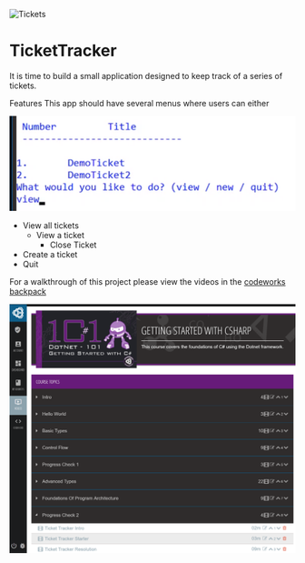 ![Tickets](https://static1.squarespace.com/static/569ea83b25981d7d092a63c1/t/56a41d721f40397dbaf61023/1453596018563/tix_2.jpg?format=1500w)

# TicketTracker

It is time to build a small application designed to keep track of a series of tickets. 

Features
This app should have several menus where users can either


![ticket-menu](tickets-menu.PNG)


- View all tickets
  - View a ticket
    - Close Ticket
- Create a ticket
- Quit

For a walkthrough of this project please view the videos in the [codeworks backpack](https://backpack.boisecodeworks.com/#/videos/Getting%20Started%20with%20CSharp/5c911a0a9bdc1800153a3fc9)

![backpack](backpack.PNG)
